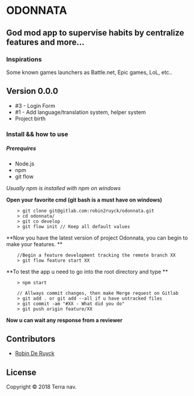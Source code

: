 # ODONNATA 
## God mod app to supervise habits by centralize features and more...
### Inspirations

Some known games launchers as Battle.net, Epic games, LoL, etc.. 


Version 0.0.0
---------------
- #3 - Login Form
- #1 - Add language/translation system, helper system 
- Project birth

### Install && how to use 

##### Prerequires
- Node.js
- npm
- git flow

_Usually npm is installed with npm on windows_

> 
**Open your favorite cmd (git bash is a must have on windows)**
```
    > git clone git@gitlab.com:robin2ruyck/odonnata.git
    > cd odonnata/
    > git co develop
    > git flow init // Keep all default values
```
**Now you have the latest version of project Odonnata, you can begin to make your features. **
```
    //Begin a feature development tracking the remote branch XX
    > git flow feature start XX
```
**To test the app u need to go into the root directory and type **
```
    > npm start
```
```
    // Allways commit changes, then make Merge request on Gitlab
    > git add . or git add --all if u have untracked files
    > git commit -am "#XX - What did you do"
    > git push origin feature/XX
```
**Now u can wait any response from a reviewer**

## Contributors
 
- [Robin De Ruyck](https://gitlab.com/robin2ruyck)

## License

Copyright © 2018 Terra nav.
